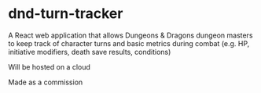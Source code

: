 # dnd-turn-tracker

A React web application that allows Dungeons & Dragons dungeon masters to keep track of character turns and basic metrics during combat 
(e.g. HP, initiative modifiers, death save results, conditions)

Will be hosted on a cloud

Made as a commission
